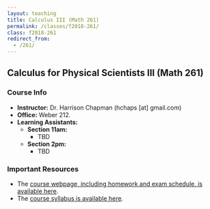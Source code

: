 ```yaml
---
layout: teaching
title: Calculus III (Math 261)
permalink: /classes/f2018-261/
class: f2018-261
redirect_from:
  - /261/
---
```


## Calculus for Physical Scientists III (Math 261)

### Course Info
+ **Instructor:** Dr. Harrison Chapman (hchaps [at] gmail.com)
+ **Office:** Weber 212.
+ **Learning Assistants:**
  + **Section 11am:**
    + TBD
  + **Section 2pm:**
    + TBD

### Important Resources
+ The [course webpage, including homework and exam schedule, is available here](http://www.math.colostate.edu/~renzo/teaching/M261/F18/index.html).
+ The [course syllabus is available here](/static/chapman_261_f18_syllabus.pdf).
